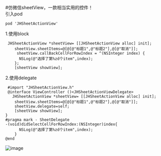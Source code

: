 #仿微信sheetView，一款相当实用的控件！</br>
引入pod
```
pod 'JHSheetActionView'

```
1.使用block
```
 JHSheetActionView *sheetView= [[JHSheetActionView alloc] init];
    sheetView.sheetItems=@[@[@"标题1",@"标题2"],@[@"取消"]];
     sheetView.callBackCellForRowIndex = ^(NSInteger index) {
      NSLog(@"选择了第%zd个item",index);
    };
    [sheetView showView];
```
2.使用delegate
```
 #import "JHSheetActionView.h"
 @interface ViewController ()<JHSheetActionViewDelegate>
   JHSheetActionView *sheetView= [[JHSheetActionView alloc] init];
    sheetView.sheetItems=@[@[@"标题1",@"标题2"],@[@"取消"]];
    sheetView.delegate=self;
    [sheetView showView];   
}
#pragma mark - SheetDelegate
-(void)didSelectCellForRowIndex:(NSInteger)index{
      NSLog(@"选择了第%zd个item",index);    
    }
@end
`````
![image](https://github.com/jianghao562/JHSheetViewCustom/blob/master/GifFile/55555.gif)
